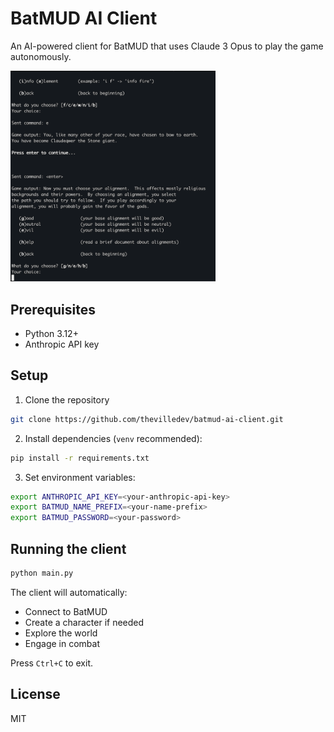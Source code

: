 # BatMUD AI Client

An AI-powered client for BatMUD that uses Claude 3 Opus to play the game autonomously.

<img src="images/bat.png" width="65%" height="65%">

## Prerequisites

- Python 3.12+
- Anthropic API key

## Setup

1. Clone the repository

```bash
git clone https://github.com/thevilledev/batmud-ai-client.git
```

2. Install dependencies (`venv` recommended):

```bash
pip install -r requirements.txt
```

3. Set environment variables:

```bash
export ANTHROPIC_API_KEY=<your-anthropic-api-key>
export BATMUD_NAME_PREFIX=<your-name-prefix>
export BATMUD_PASSWORD=<your-password>
```

## Running the client

```bash
python main.py
```

The client will automatically:
- Connect to BatMUD
- Create a character if needed
- Explore the world
- Engage in combat

Press `Ctrl+C` to exit.

## License

MIT
